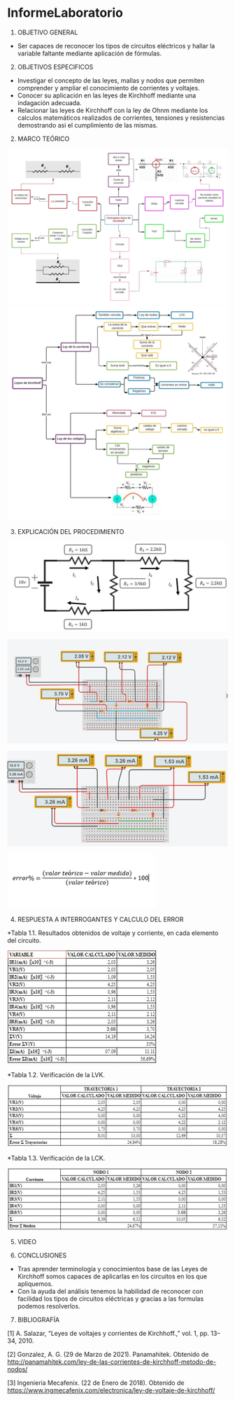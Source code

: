 # InformeLaboratorio


1. OBJETIVO GENERAL 
 
 * Ser capaces de reconocer los tipos de circuitos eléctricos y hallar la variable faltante mediante aplicación de fórmulas.

2. OBJETIVOS ESPECIFICOS

 * Investigar el concepto de las leyes, mallas y nodos que permiten comprender y ampliar el conocimiento de corrientes y voltajes.
 * Conocer su aplicación en las leyes de Kirchhoff mediante una indagación adecuada. 
 * Relacionar las leyes de Kirchhoff con la ley de Ohnm mediante los calculos matemáticos realizados de corrientes, tensiones y resistencias demostrando asi el cumplimiento de 
 las mismas.  
 
2. MARCO TEÓRICO 

![](Img/MarcoT1.jpeg)
![](Img/MarcoT2.jpeg)
 
3. EXPLICACIÓN DEL PROCEDIMIENTO

![](Img/Circuito.jpeg)

![](Img/Circuito.S.V.jpeg)

![](Img/Circuito.S.mA.jpeg)



![](Img/formula.error.jpeg)

4. RESPUESTA A INTERROGANTES Y CALCULO DEL ERROR

*Tabla 1.1. Resultados obtenidos de voltaje y corriente, en cada elemento del circuito.

![](Img/tabla1.jpeg)

*Tabla 1.2. Verificación de la LVK.

![](Img/tabla2.jpeg)

*Tabla 1.3. Verificación de la LCK.

![](Img/tabla3.jpeg)

5. VIDEO

6. CONCLUSIONES


 * Tras aprender terminología y conocimientos base de las Leyes de Kirchhoff somos capaces de aplicarlas en los circuitos en los que apliquemos.
 * Con la ayuda del análisis tenemos la habilidad de reconocer con facilidad los tipos de circuitos eléctricas y gracias a las formulas podemos resolverlos.


7. BIBLIOGRAFÍA

[1] A. Salazar, “Leyes de voltajes y corrientes de Kirchhoff.,” vol. 1, pp. 13–34, 2010.

[2] Gonzalez, A. G. (29 de Marzo de 2021). Panamahitek. Obtenido de http://panamahitek.com/ley-de-las-corrientes-de-kirchhoff-metodo-de-nodos/

[3] Ingenieria Mecafenix. (22 de Enero de 2018). Obtenido de https://www.ingmecafenix.com/electronica/ley-de-voltaje-de-kirchhoff/





 
 



